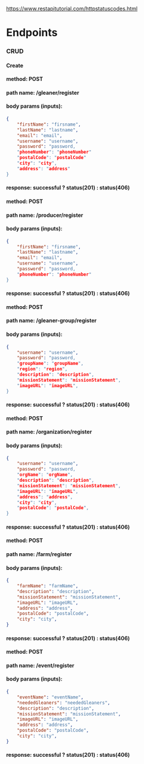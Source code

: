 https://www.restapitutorial.com/httpstatuscodes.html
# Endpoints

### CRUD

#### Create
#### method: POST
#### path name: /gleaner/register
#### body params (inputs): 
```JSON
{
    "firstName": "firsname",
    "lastName": "lastname",
    "email": "email",
    "username": "username",
    "password": "password,
    "phoneNumber": "phoneNumber"
    "postalCode": "postalCode"
    "city": "city",
    "address": "address"
}
```
#### response: successful ? status(201) : status(406)

#### method: POST
#### path name: /producer/register
#### body params (inputs): 
```JSON
{
    "firstName": "firsname",
    "lastName": "lastname",
    "email": "email",
    "username": "username",
    "password": "password,
    "phoneNumber": "phoneNumber"
}
```
#### response: successful ? status(201) : status(406)

#### method: POST
#### path name: /gleaner-group/register
#### body params (inputs): 
```JSON
{
    "username": "username",
    "password": "password,
    "groupName": "groupName",
    "region": "region",
    "description": "description",
    "missionStatement": "missionStatement",
    "imageURL": "imageURL",
}
```
#### response: successful ? status(201) : status(406)

#### method: POST
#### path name: /organization/register
#### body params (inputs): 
```JSON
{
    "username": "username",
    "password": "password,
    "orgName": "orgName",
    "description": "description",
    "missionStatement": "missionStatement",
    "imageURL": "imageURL",
    "address": "address",
    "city": "city",
    "postalCode": "postalCode",
}
```
#### response: successful ? status(201) : status(406)

#### method: POST
#### path name: /farm/register
#### body params (inputs): 
```JSON
{
    "farmName": "farmName",
    "description": "description",
    "missionStatement": "missionStatement",
    "imageURL": "imageURL",
    "address": "address",
    "postalCode": "postalCode",
    "city": "city",
}
```
#### response: successful ? status(201) : status(406)


#### method: POST
#### path name: /event/register
#### body params (inputs): 
```JSON
{
    "eventName": "eventName",
    "neededGleaners": "neededGleaners",
    "description": "description",
    "missionStatement": "missionStatement",
    "imageURL": "imageURL",
    "address": "address",
    "postalCode": "postalCode",
    "city": "city",
}
```
#### response: successful ? status(201) : status(406)





